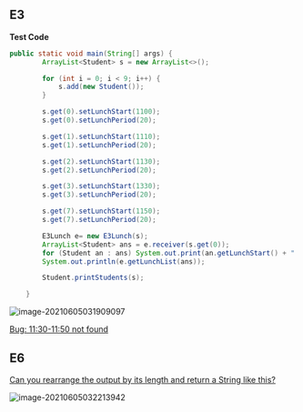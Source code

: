 ## E3

**Test Code**

```java
public static void main(String[] args) {
        ArrayList<Student> s = new ArrayList<>();

        for (int i = 0; i < 9; i++) {
            s.add(new Student());
        }

        s.get(0).setLunchStart(1100);
        s.get(0).setLunchPeriod(20);

        s.get(1).setLunchStart(1110);
        s.get(1).setLunchPeriod(20);

        s.get(2).setLunchStart(1130);
        s.get(2).setLunchPeriod(20);

        s.get(3).setLunchStart(1330);
        s.get(3).setLunchPeriod(20);

        s.get(7).setLunchStart(1150);
        s.get(7).setLunchPeriod(20);

        E3Lunch e= new E3Lunch(s);
        ArrayList<Student> ans = e.receiver(s.get(0));
        for (Student an : ans) System.out.print(an.getLunchStart() + " ");
        System.out.println(e.getLunchList(ans));

        Student.printStudents(s);

    }
```

![image-20210605031909097](C:\Users\Yeyang\AppData\Roaming\Typora\typora-user-images\image-20210605031909097.png)

<u>Bug: 11:30-11:50 not found</u>



## E6

<u>Can you rearrange the output by its length and return a String like this?</u>

![image-20210605032213942](C:\Users\Yeyang\AppData\Roaming\Typora\typora-user-images\image-20210605032213942.png)